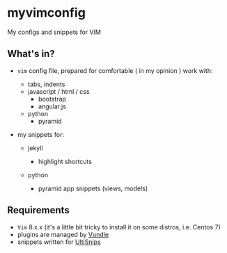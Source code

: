 # myvimconfig

My configs and snippets for VIM

## What's in? ##

* `vim` config file, prepared for comfortable ( in my opinion ) work with:
   * tabs, indents
   * javascript / html / css
      * bootstrap 
      * angular.js
   * python
      * pyramid    
   
* my snippets for:
   * jekyll
     * highlight shortcuts
   * python

     * pyramid app snippets (views, models)
        

## Requirements ##

* `Vim` 8.x.x (it's a little bit tricky to install it on some distros, i.e. Centos 7)
* plugins are managed by [Vundle](https://github.com/VundleVim/Vundle.vim)
* snippets written for [UltiSnips](https://github.com/SirVer/ultisnips) 
